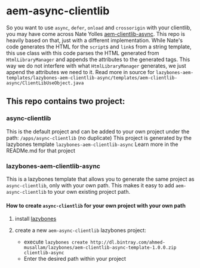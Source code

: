 # aem-async-clientlib

So you want to use `async`, `defer`, `onload` and `crossorigin` with your clientlib, you may have come across Nate Yolles [aem-clientlib-async](https://github.com/nateyolles/aem-clientlib-async). This repo is heavily based on that, just with a different implementation. While Nate's code generates the HTML for the `script`s and `link`s from a string template, this use class with this code parses the HTML generated from `HtmlLibraryManager` and appends the attributes to the generated tags. This way we do not interfere with what `HtmlLibraryManager` generates, we just append the attributes we need to it. Read more in source for `lazybones-aem-templates/lazybones-aem-clientlib-async/templates/aem-clientlib-async/ClientLibUseObject.java`

## This repo contains two project:

### async-clientlib
This is the default project and can be added to your own project under the path: `/apps/async-clientlib` (no duplicate)
This project is generated by the lazybones template `lazybones-aem-clientlib-async`
Learn more in the READMe.md for that project

### lazybones-aem-clientlib-async
This is a lazybones template that allows you to generate the same project as `async-clientlib`, only with your own path. This makes it easy to add `aem-async-clientlib` to your own existing project path.

#### How to create `async-clientlib` for your own project with your own path
1. install [lazybones](https://github.com/pledbrook/lazybones)
2. create a new `aem-async-clientlib` lazybones project:

    - execute `lazybones create http://dl.bintray.com/ahmed-musallam/lazybones/aem-clientlib-async-template-1.0.0.zip clientlib-async`
    - Enter the desired path within your project
